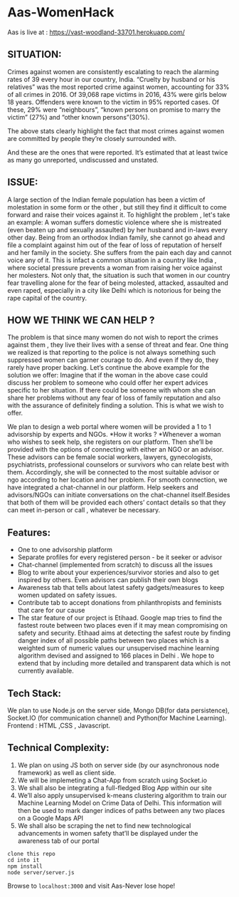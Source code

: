 # Aas-WomenHack

Aas is live at : https://vast-woodland-33701.herokuapp.com/ 

## SITUATION:
Crimes against women are consistently escalating to reach the alarming rates of 39 every hour in our country, India. “Cruelty by husband or his relatives” was the most reported crime against women, accounting for 33% of all crimes in 2016. Of 39,068 rape victims in 2016, 43% were girls below 18 years. Offenders were known to the victim in 95% reported cases. Of these, 29% were “neighbours”, “known persons on promise to marry the victim” (27%) and “other known persons”(30%).

The above stats clearly highlight the fact that most crimes against women are committed by people they’re closely surrounded with.

And these are the ones that were reported. It’s estimated that at least twice as many go unreported, undiscussed and unstated.

## ISSUE:

A large section of the Indian female population has been a victim of molestation in some form or the other , but still they find it difficult to come forward and raise their voices against it. To highlight the problem , let's take an example: A woman suffers domestic violence where she is mistreated (even beaten up and sexually assaulted) by her husband and in-laws every other day. Being from an orthodox Indian family, she cannot go ahead and file a complaint against him out of the fear of loss of reputation of herself and her family in the society. She suffers from the pain each day and cannot voice any of it. This is infact a common situation in a country like India , where societal pressure prevents a woman from raising her voice against her molesters. Not only that, the situation is such that women in our country fear travelling alone for the fear of being molested, attacked, assaulted and even raped, especially in a city like Delhi which is notorious for being the rape capital of the country.

## HOW WE THINK WE CAN HELP ?
The problem is that since many women do not wish to report the crimes against them , they live their lives with a sense of threat and fear. One thing we realized is that reporting to the police is not always something such suppressed women can garner courage to do. And even if they do, they rarely have proper backing. Let’s continue the above example for the solution we offer: Imagine that if the woman in the above case could discuss her problem to someone who could offer her expert advices specific to her situation. If there could be someone with whom she can share her problems without any fear of loss of family reputation and also with the assurance of definitely finding a solution. This is what we wish to offer.

We plan to design a web portal where women will be provided a 1 to 1 advisorship by experts and NGOs. *How it works ? *Whenever a woman who wishes to seek help, she registers on our platform. Then she’ll be provided with the options of connecting with either an NGO or an advisor. These advisors can be female social workers, lawyers, gynecologists, psychiatrists, professional counselors or survivors who can relate best with them. Accordingly, she will be connected to the most suitable advisor or ngo according to her location and her problem. For smooth connection, we have integrated a chat-channel in our platform. Help seekers and advisors/NGOs can initiate conversations on the chat-channel itself.Besides that both of them will be provided each others’ contact details so that they can meet in-person or call , whatever be necessary.

## Features: 
* One to one advisorship platform 
* Separate profiles for every registered person - be it seeker or advisor
* Chat-channel (implemented from scratch) to discuss all the issues 
* Blog to write about your experiences/survivor stories and also to get inspired by others. Even advisors can publish their own blogs 
* Awareness tab that tells about latest safety gadgets/measures to keep women updated on safety issues.
* Contribute tab to accept donations from philanthropists and feminists that care for our cause
* The star feature of our project is Etihaad. Google map tries to find the fastest route between two places even if it may mean compromising on safety and security. Etihaad aims at detecting the safest route by finding danger index of all possible paths between two places which is a weighted sum of numeric values our unsupervised machine learning algorithm devised and assigned to 166 places in Delhi . We hope to extend that by including more detailed and transparent data which is not currently available.

## Tech Stack: 
We plan to use Node.js on the server side, Mongo DB(for data persistence), Socket.IO (for communication channel) and Python(for Machine Learning). Frontend : HTML ,CSS , Javascript.

## Technical Complexity: 
1. We plan on using JS both on server side (by our asynchronous node framework) as well as client side. 
2. We will be implemeting a Chat-App from scratch using Socket.io 
3. We shall also be integrating a full-fledged Blog App within our site 
4. We’ll also apply unsupervised k-means clustering algorithm to train our Machine Learning Model on Crime Data of Delhi. This information will then be used to mark danger indices of paths between any two places on a Google Maps API 
5. We shall also be scraping the net to find new technological advancements in women safety that’ll be displayed under the awareness tab of our portal

```
clone this repo
cd into it
npm install
node server/server.js
```
Browse to ```localhost:3000``` and visit Aas-Never lose hope!
